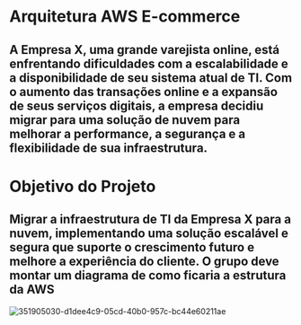 # Arquitetura AWS E-commerce

## A Empresa X, uma grande varejista online, está enfrentando dificuldades com a escalabilidade e a disponibilidade de seu sistema atual de TI. Com o aumento das transações online e a expansão de seus serviços digitais, a empresa decidiu migrar para uma solução de nuvem para melhorar a performance, a segurança e a flexibilidade de sua infraestrutura.

# Objetivo do Projeto 

## Migrar a infraestrutura de TI da Empresa X para a nuvem, implementando uma solução escalável e segura que suporte o crescimento futuro e melhore a experiência do cliente. O grupo deve montar um diagrama de como ficaria a estrutura da AWS

![351905030-d1dee4c9-05cd-40b0-957c-bc44e60211ae](https://github.com/user-attachments/assets/aa596c11-d808-4bc1-a120-9c9ec8cf4a94)
